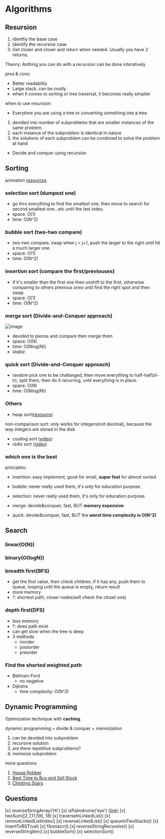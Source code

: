 # Algorithms

## Resursion

1. Identfiy the base case
2. Identify the recursive case
3. Get closer and closer and return when needed. Usually you have 2 returns.

Theory: Anthing you can do with a recursion can be done interatively

pros & cons:

- Better readability
- Large stack, can be costly
- when it comes to sorting or tree traversal, it becomes really simplier

when to use resursion:

- Everytime you are using a tree or converting something into a tree
 1. devided into number of subproblems that are smaller instances of the same problem.
 2. each instance of the subproblem is identical in nature
 3. the solutions of each subproblem can be combined to solve the problem at hand
- Devide and conquer using recursion

## Sorting

animation [resources](https://www.toptal.com/developers/sorting-algorithms)

### selection sort (dumpest one)

- go thru everything to find the smallest one, then move to search for second smallest one...etc until the last index.
- space: O(1)
- time: O(N^2)

### bubble sort (two-two compare)

- two-two compare, swap when j > j+1, push the larger to the right until hit a much larger one.
- space: O(1)
- time: O(N^2)

### insertion sort (compare the first/previouses)

- if it's smaller than the first one then unshift to the first, otherwise comparing to others previous ones until find the right spot and then swap.
- space: O(1)
- time: O(N^2)

### merge sort (Divide-and-Conquer approach)

![image](https://i.imgur.com/9nxdbYB.png)

- devided to pieces and compare then merge them
- space: O(N)
- time: O(Nlog(N))
- *stable*

### quick sort (Divide-and-Conquer approach)

- random pick one to be challanged, then move everything to half-half(sl-lr), split them, then do it recurring, until everything is in place.
- space: O(N)
- time: O(Nlog(N))

### Others

- heap sort([resource](https://brilliant.org/wiki/heap-sort/))

non-comparison sort: only works for integers(not decimal), because the way integers are stored in the disk

- couting sort ([video](https://www.cs.usfca.edu/~galles/visualization/CountingSort.html))
- radix sort ([video](https://www.cs.usfca.edu/~galles/visualization/RadixSort.html))

### which one is the best

principles:

- insertion: easy implement, good for small, **super fast** for almost sorted.
- bubble: never really used them, it's only for education purpose.
- selection: never really used them, it's only for education purpose.

- merge: devide&conquer, fast, BUT **memery expensive**
- quick: devide&conquer, fast, BUT the **worst time complexity is O(N^2)**

## Search

### linear(O(N))

### binary(O(logN))

### breadth first(BFS)

- get the first value, then check children, if it has any, push them to queue, looping until the queue is empty, return result
- more memory
- ?: shortest path, closer nodes(will check the closet one)

### depth first(DFS)

- less memory
- ?: does path exist
- can get slow when the tree is deep
- 3 methods
  - inorder
  - postorder
  - preorder

### Find the shorted weighted path

- Bellman-Ford
  - no negative
- Dijkstra
  - time complexity: O(N^2)

## Dynamic Programming

Optimization technique with **caching**.

dynamic programming = divide & conquer + memoization

1. can be devided into subproblem
2. recursive solution
3. are there repetitive subproblems?
4. memoize subproblem

more questions

1. [House Robber](https://leetcode.com/problems/house-robber/)
2. [Best Time to Buy and Sell Stock](https://leetcode.com/problems/best-time-to-buy-and-sell-stock/)
3. [Climbing Stairs](https://leetcode.com/problems/climbing-stairs/)

## Questions

[x] reverseStringArray('Hi')
[x] isPalindrome('eye') ([link](https://medium.freecodecamp.org/two-ways-to-check-for-palindromes-in-javascript-64fea8191fd7))
[x] twoSum([2,7,11,59], 18)
[x] traverseInLinkedList()
[x] removeLinkedListIndex()
[x] reverseLinkedList()
[x] queueInTwoStacks()
[x] insertToBST(val)
[x] fibonacci()
[x] reverseStringRecursive()
[x] reverseStringIter()
[x] bubbleSort()
[x] selectionSort()